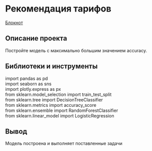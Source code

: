 # Рекомендация тарифов

[Блокнот](https://github.com/qqaazz112211/yandex-practicum-Data-Science-bootcamp/blob/main/introduction_to_machine_learning/introduction_to_machine_learning.ipynb)

## Описание проекта

Постройте модель с максимально большим значением accuracy.

## Библиотеки и инструменты

import pandas as pd  
import seaborn as sns  
import plotly.express as px  
from sklearn.model_selection import train_test_split  
from sklearn.tree import DecisionTreeClassifier  
from sklearn.metrics import accuracy_score  
from sklearn.ensemble import RandomForestClassifier  
from sklearn.linear_model import LogisticRegression  


## Вывод

Модель построена и выполняет поставленные задачи
